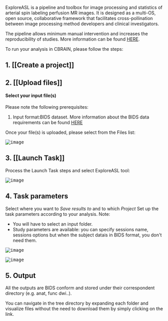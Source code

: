 ExploreASL is a pipeline and toolbox for image processing and statistics of arterial spin labeling perfusion MR images. 
It is designed as a multi-OS, open source, collaborative framework that facilitates cross-pollination between image processing method developers and clinical investigators.

The pipeline allows minimum manual intervention and increases the reproducibility of studies.
More information can be found [HERE](https://exploreasl.github.io/Documentation/1.9.0/).

To run your analysis in CBRAIN, please follow the steps: 

## 1. [[Create a project]]

## 2. [[Upload files]]

#### Select your input file(s)

Please note the following prerequisites:
1. Input format:BIDS dataset. 
More information about the BIDS data requirements can be found [HERE](https://sites.google.com/view/exploreasl/tutorials/how-to-start-exploreasl)

Once your file(s) is uploaded, please select from the Files list:

<kbd>![image](https://github.com/aces/cbrain/assets/115739667/970b7768-7d05-41b3-adee-3d09dfd9a159)</kbd>

## 3. [[Launch Task]]

Process the Launch Task steps and select ExploreASL tool:
 
<kbd>![image](https://github.com/aces/cbrain/assets/115739667/0c634375-9843-4c70-97cd-fb9de0cb3f4e)</kbd>

## 4. Task parameters

Select where you want to _Save results to_ and to which _Project_
Set up the task parameters according to your analysis.
Note: 
* You will have to select an input folder. 
* Study parameters are available: you can specify sessions name, sessions options but when the subject datais in BIDS format, you don't need them.

<kbd>![image](https://github.com/aces/cbrain/assets/115739667/df39bffe-5a28-4a67-8847-9d0c2d286f10)</kbd>

<kbd>![image](https://github.com/aces/cbrain/assets/115739667/832009be-b4b5-4008-90be-0a605e80b0fb)</kbd>

## 5. Output 

All the outputs are BIDS conform and stored under their correspondent directory (e.g. anat, func dwi..). 

You can navigate in the tree directory by expanding each folder and visualize files without the need to download them by simply clicking on the link.
